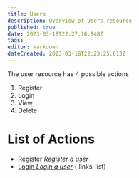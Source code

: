 ```yaml
---
title: Users
description: Overview of Users resource
published: true
date: 2023-03-18T22:27:16.848Z
tags: 
editor: markdown
dateCreated: 2023-03-18T22:23:25.613Z
---
```


The user resource has 4 possible actions

1. Register
1. Login
1. View
1. Delete

# List of Actions

- [Register *Register a user*](/users/register)
- [Login *Login a user*]()
{.links-list}